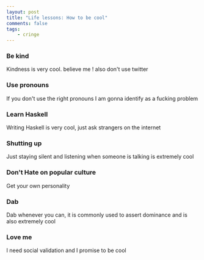 ```yaml
---
layout: post
title: "Life lessons: How to be cool"
comments: false
tags:
    - cringe
---
```


### Be kind 

Kindness is very cool. believe me ! also don't use twitter

### Use pronouns

If you don't use the right pronouns I am gonna identify as a fucking problem

### Learn Haskell 

Writing Haskell is very cool, just ask strangers on the internet

### Shutting up 

Just staying silent and listening when someone is talking is extremely cool

### Don't Hate on popular culture

Get your own personality

### Dab

Dab whenever you can, it is commonly used to assert dominance and is also extremely cool

### Love me

I need social validation and I promise to be cool


